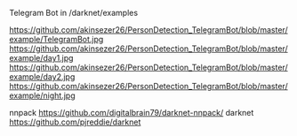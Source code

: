 
Telegram Bot in /darknet/examples

https://github.com/akinsezer26/PersonDetection_TelegramBot/blob/master/example/TelegramBot.jpg
https://github.com/akinsezer26/PersonDetection_TelegramBot/blob/master/example/day1.jpg
https://github.com/akinsezer26/PersonDetection_TelegramBot/blob/master/example/day2.jpg
https://github.com/akinsezer26/PersonDetection_TelegramBot/blob/master/example/night.jpg






nnpack https://github.com/digitalbrain79/darknet-nnpack/
darknet https://github.com/pjreddie/darknet
